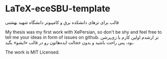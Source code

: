 # LaTeX-eceSBU-template
قالب برای تزهای دانشکده برق و کامپبوتر دانشگاه شهید بهشتی

My thesis was my first work with XePersian, so don't be shy and feel free to tell me your ideas in form of issues on github.
تز ارشدم اولین کارم با زی‌پرشن بود، پس راحت باشید و بدون خجالت ایده‌هاتون رو در قالب «ایشو» بگید.

The work is MIT Licensed.
